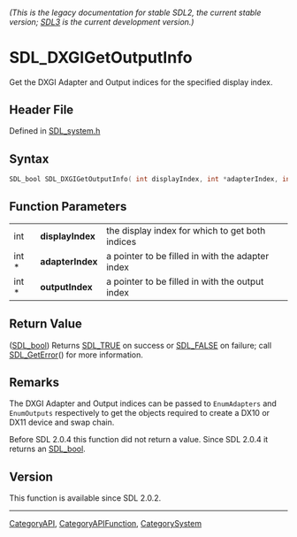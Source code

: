 ###### (This is the legacy documentation for stable SDL2, the current stable version; [SDL3](https://wiki.libsdl.org/SDL3/) is the current development version.)
# SDL_DXGIGetOutputInfo

Get the DXGI Adapter and Output indices for the specified display index.

## Header File

Defined in [SDL_system.h](https://github.com/libsdl-org/SDL/blob/SDL2/include/SDL_system.h)

## Syntax

```c
SDL_bool SDL_DXGIGetOutputInfo( int displayIndex, int *adapterIndex, int *outputIndex );
```

## Function Parameters

|       |                  |                                                  |
| ----- | ---------------- | ------------------------------------------------ |
| int   | **displayIndex** | the display index for which to get both indices  |
| int * | **adapterIndex** | a pointer to be filled in with the adapter index |
| int * | **outputIndex**  | a pointer to be filled in with the output index  |

## Return Value

([SDL_bool](SDL_bool)) Returns [SDL_TRUE](SDL_TRUE) on success or
[SDL_FALSE](SDL_FALSE) on failure; call [SDL_GetError](SDL_GetError)() for
more information.

## Remarks

The DXGI Adapter and Output indices can be passed to `EnumAdapters` and
`EnumOutputs` respectively to get the objects required to create a DX10 or
DX11 device and swap chain.

Before SDL 2.0.4 this function did not return a value. Since SDL 2.0.4 it
returns an [SDL_bool](SDL_bool).

## Version

This function is available since SDL 2.0.2.

----
[CategoryAPI](CategoryAPI), [CategoryAPIFunction](CategoryAPIFunction), [CategorySystem](CategorySystem)


